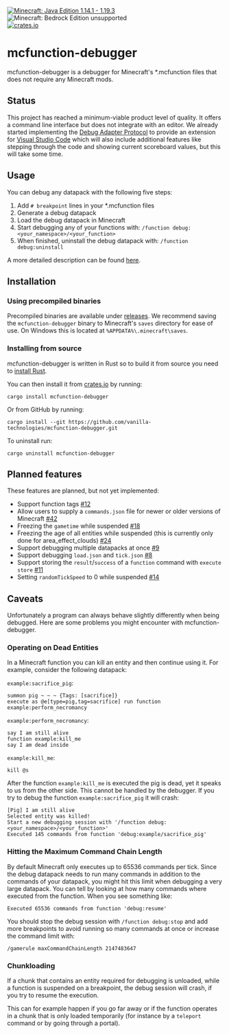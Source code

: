 [![Minecraft: Java Edition 1.14.1 - 1.19.3](https://img.shields.io/badge/Minecraft%3A%20Java%20Edition-1.14.1%20--%201.19.3-informational)](https://www.minecraft.net/store/minecraft-java-edition)
![Minecraft: Bedrock Edition unsupported](https://img.shields.io/badge/Minecraft%3A%20Bedrock%20Edition-unsupported-critical)\
[![crates.io](https://img.shields.io/crates/v/mcfunction-debugger)](https://crates.io/crates/mcfunction-debugger)

# mcfunction-debugger

mcfunction-debugger is a debugger for Minecraft's *.mcfunction files that does not require any Minecraft mods.

## Status

This project has reached a minimum-viable product level of quality.
It offers a command line interface but does not integrate with an editor.
We already started implementing the [Debug Adapter Protocol](https://microsoft.github.io/debug-adapter-protocol/) to provide an extension for [Visual Studio Code](https://code.visualstudio.com/) which will also include additional features like stepping through the code and showing current scoreboard values, but this will take some time.

## Usage

You can debug any datapack with the following five steps:

1. Add `# breakpoint` lines in your *.mcfunction files
2. Generate a debug datapack
3. Load the debug datapack in Minecraft
4. Start debugging any of your functions with: `/function debug:<your_namespace>/<your_function>`
5. When finished, uninstall the debug datapack with: `/function debug:uninstall`

A more detailed description can be found [here](docs/usage.md).

## Installation

### Using precompiled binaries

Precompiled binaries are available under [releases](https://github.com/vanilla-technologies/mcfunction-debugger/releases).
We recommend saving the `mcfunction-debugger` binary to Minecraft's `saves` directory for ease of use.
On Windows this is located at `%APPDATA%\.minecraft\saves`.

### Installing from source

mcfunction-debugger is written in Rust so to build it from source you need to [install Rust](https://www.rust-lang.org/tools/install).

You can then install it from [crates.io](https://crates.io/crates/mcfunction-debugger) by running:
```
cargo install mcfunction-debugger
```

Or from GitHub by running:
```
cargo install --git https://github.com/vanilla-technologies/mcfunction-debugger.git
```

To uninstall run:
```
cargo uninstall mcfunction-debugger
```

## Planned features

These features are planned, but not yet implemented:

* Support function tags [#12](https://github.com/vanilla-technologies/mcfunction-debugger/issues/12)
* Allow users to supply a `commands.json` file for newer or older versions of Minecraft [#42](https://github.com/vanilla-technologies/mcfunction-debugger/issues/42)
* Freezing the `gametime` while suspended [#18](https://github.com/vanilla-technologies/mcfunction-debugger/issues/18)
* Freezing the age of all entities while suspended (this is currently only done for area_effect_clouds) [#24](https://github.com/vanilla-technologies/mcfunction-debugger/issues/24)
* Support debugging multiple datapacks at once [#9](https://github.com/vanilla-technologies/mcfunction-debugger/issues/9)
* Support debugging `load.json` and `tick.json` [#8](https://github.com/vanilla-technologies/mcfunction-debugger/issues/8)
* Support storing the `result`/`success` of a `function` command with `execute store` [#11](https://github.com/vanilla-technologies/mcfunction-debugger/issues/11)
* Setting `randomTickSpeed` to 0 while suspended [#14](https://github.com/vanilla-technologies/mcfunction-debugger/issues/14)

## Caveats

Unfortunately a program can always behave slightly differently when being debugged.
Here are some problems you might encounter with mcfunction-debugger.

### Operating on Dead Entities

In a Minecraft function you can kill an entity and then continue using it.
For example, consider the following datapack:

`example:sacrifice_pig`:
```
summon pig ~ ~ ~ {Tags: [sacrifice]}
execute as @e[type=pig,tag=sacrifice] run function example:perform_necromancy
```

`example:perform_necromancy`:
```
say I am still alive
function example:kill_me
say I am dead inside
```

`example:kill_me`:
```
kill @s
```

After the function `example:kill_me` is executed the pig is dead, yet it speaks to us from the other side.
This cannot be handled by the debugger.
If you try to debug the function `example:sacrifice_pig` it will crash:
```
[Pig] I am still alive
Selected entity was killed!
Start a new debugging session with '/function debug:<your_namespace>/<your_function>'
Executed 145 commands from function 'debug:example/sacrifice_pig'
```

### Hitting the Maximum Command Chain Length

By default Minecraft only executes up to 65536 commands per tick.
Since the debug datapack needs to run many commands in addition to the commands of your datapack, you might hit this limit when debugging a very large datapack.
You can tell by looking at how many commands where executed from the function.
When you see something like:
```
Executed 65536 commands from function 'debug:resume'
```
You should stop the debug session with `/function debug:stop` and add more breakpoints to avoid running so many commands at once or increase the command limit with:
```
/gamerule maxCommandChainLength 2147483647
```

### Chunkloading

If a chunk that contains an entity required for debugging is unloaded, while a function is suspended on a breakpoint, the debug session will crash, if you try to resume the execution.

This can for example happen if you go far away or if the function operates in a chunk that is only loaded temporarily (for instance by a `teleport` command or by going through a portal).
